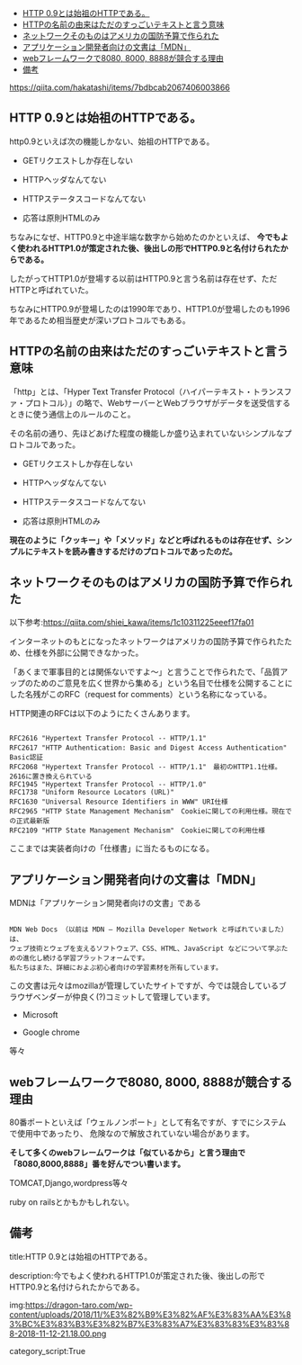 



- [HTTP 0.9とは始祖のHTTPである。](#http-09とは始祖のhttpである)
- [HTTPの名前の由来はただのすっごいテキストと言う意味](#httpの名前の由来はただのすっごいテキストと言う意味)
- [ネットワークそのものはアメリカの国防予算で作られた](#ネットワークそのものはアメリカの国防予算で作られた)
- [アプリケーション開発者向けの文書は「MDN」](#アプリケーション開発者向けの文書はmdn)
- [webフレームワークで8080, 8000, 8888が競合する理由](#webフレームワークで8080-8000-8888が競合する理由)
- [備考](#備考)



https://qiita.com/hakatashi/items/7bdbcab2067406003866


## HTTP 0.9とは始祖のHTTPである。

http0.9といえば次の機能しかない、始祖のHTTPである。

- GETリクエストしか存在しない

- HTTPヘッダなんてない

- HTTPステータスコードなんてない

- 応答は原則HTMLのみ

ちなみになぜ、HTTP0.9と中途半端な数字から始めたのかといえば、
**今でもよく使われるHTTP1.0が策定された後、後出しの形でHTTP0.9と名付けられたからである。**

したがってHTTP1.0が登場する以前はHTTP0.9と言う名前は存在せず、ただHTTPと呼ばれていた。

ちなみにHTTP0.9が登場したのは1990年であり、HTTP1.0が登場したのも1996年であるため相当歴史が深いプロトコルでもある。


## HTTPの名前の由来はただのすっごいテキストと言う意味

「http」とは、「Hyper Text Transfer Protocol（ハイパーテキスト・トランスファ・プロトコル）」の略で、WebサーバーとWebブラウザがデータを送受信するときに使う通信上のルールのこと。

その名前の通り、先ほどあげた程度の機能しか盛り込まれていないシンプルなプロトコルであった。

- GETリクエストしか存在しない

- HTTPヘッダなんてない

- HTTPステータスコードなんてない

- 応答は原則HTMLのみ

**現在のように「クッキー」や「メソッド」などと呼ばれるものは存在せず、シンプルにテキストを読み書きするだけのプロトコルであったのだ。**


## ネットワークそのものはアメリカの国防予算で作られた

以下参考:https://qiita.com/shiei_kawa/items/1c10311225eeef17fa01

インターネットのもとになったネットワークはアメリカの国防予算で作られたため、仕様を外部に公開できなかった。

「あくまで軍事目的とは関係ないですよ〜」と言うことで作られたで、「品質アップのためのご意見を広く世界から集める」という名目で仕様を公開することにした名残がこのRFC（request for comments）という名称になっている。

HTTP関連のRFCは以下のようにたくさんあります。

<pre><code>
RFC2616 "Hypertext Transfer Protocol -- HTTP/1.1"
RFC2617	"HTTP Authentication: Basic and Digest Access Authentication"　Basic認証
RFC2068	"Hypertext Transfer Protocol -- HTTP/1.1"　最初のHTTP1.1仕様。2616に置き換えられている
RFC1945	"Hypertext Transfer Protocol -- HTTP/1.0"
RFC1738	"Uniform Resource Locators (URL)"
RFC1630	"Universal Resource Identifiers in WWW" URI仕様
RFC2965	"HTTP State Management Mechanism"　Cookieに関しての利用仕様。現在での正式最新版
RFC2109	"HTTP State Management Mechanism"　Cookieに関しての利用仕様
</code></pre>

ここまでは実装者向けの「仕様書」に当たるものになる。

## アプリケーション開発者向けの文書は「MDN」

MDNは「アプリケーション開発者向けの文書」である

<pre><code>
MDN Web Docs （以前は MDN — Mozilla Developer Network と呼ばれていました）は、
ウェブ技術とウェブを支えるソフトウェア、CSS、HTML、JavaScript などについて学ぶための進化し続ける学習プラットフォームです。
私たちはまた、詳細におよぶ初心者向けの学習素材を所有しています。
</code></pre>

この文書は元々はmozillaが管理していたサイトですが、今では競合しているブラウザベンダーが仲良く(?)コミットして管理しています。

- Microsoft

- Google chrome


等々


## webフレームワークで8080, 8000, 8888が競合する理由

80番ポートといえば「ウェルノンポート」として有名ですが、すでにシステムで使用中であったり、
危険なので解放されていない場合があります。

**そして多くのwebフレームワークは「似ているから」と言う理由で「8080,8000,8888」番を好んでつい書います。**

TOMCAT,Django,wordpress等々

ruby on railsとかもかもしれない。






## 備考

title:HTTP 0.9とは始祖のHTTPである。

description:今でもよく使われるHTTP1.0が策定された後、後出しの形でHTTP0.9と名付けられたからである。

img:https://dragon-taro.com/wp-content/uploads/2018/11/%E3%82%B9%E3%82%AF%E3%83%AA%E3%83%BC%E3%83%B3%E3%82%B7%E3%83%A7%E3%83%83%E3%83%88-2018-11-12-21.18.00.png

category_script:True


